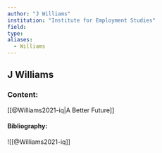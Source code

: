 ```yaml
---
author: "J Williams"
institution: "Institute for Employment Studies"
field:
type:
aliases:
  - Williams
---
```


## J Williams

### Content:
[[@Williams2021-iq|A Better Future]]

#### Bibliography:

![[@Williams2021-iq]]